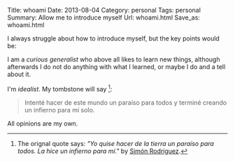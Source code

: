 Title: whoami
Date: 2013-08-04
Category: personal
Tags: personal
Summary: Allow me to introduce myself
Url: whoami.html
Save_as: whoami.html


I always struggle about how to introduce myself, but the key points would be:

I am a *curious generalist* who above all likes to learn new things, although
afterwards I do not do anything with what I learned, or maybe I do and a tell
about it.

I'm *idealist*. My tombstone will say [^1]:

> Intenté hacer de este mundo un paraíso para todos y terminé creando un
> infierno para mí solo.

All opinions are my own.

[^1]: The orignal quote says: *"Yo quise hacer de la tierra un paraíso para
      todos. La hice un infierno para mí."* by [Simón Rodríguez][1].

[1]: https://es.wikiquote.org/wiki/Sim%C3%B3n_Rodr%C3%ADguez "Simón Rodríguez"
